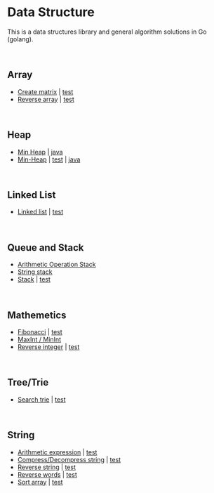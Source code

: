 # Data Structure


This is a data structures library and general algorithm solutions in Go (golang).


<a name="array"><br/></a>
## Array
- [Create matrix](arr/matrix.go) | [test](arr/matrix_test.go)
- [Reverse array](arr/slice.go) | [test](arr/slice_test.go)


<a name="heap"><br/></a>
## Heap
- [Min Heap](heap) | [java](heap/minHeap.java)
- [Min-Heap](heap/minHeap.go) | [test](heap/minHeap_test.go) | [java](heap/minHeap.java)


<a name="linked-list"><br/></a>
## Linked List
- [Linked list](maps/linkedlist.go) | [test](maps/linkedlist_test.go)


<a name="queue-and-stack"><br/></a>
## Queue and Stack
- [Arithmetic Operation Stack](exp/opStack.go)
- [String stack](stack/str.go)
- [Stack](stack/stack.go) | [test](stack/stack_test.go)


<a name="math"><br/></a>
## Mathemetics
- [Fibonacci](mathEx/fibo.go) | [test](mathEx/fibo_test.go)
- [MaxInt / MinInt](mathEx/math.go)
- [Reverse integer](mathEx/integer.go) | [test](mathEx/integer_test.go)


<a name="tree-and-trie"><br/></a>
## Tree/Trie
- [Search trie](trie/trie.go) | [test](trie/trie_test.go)


<a name="string"><br/></a>
## String
- [Arithmetic expression](exp/exp.go) | [test](exp/exp_test.go)
- [Compress/Decompress string](str/str.go) | [test](str/str_test.go)
- [Reverse string](str/reverse.go) | [test](str/reverse_test.go)
- [Reverse words](str/reverseWords.go) | [test](str/reverseWords_test.go)
- [Sort array](str/sort.go) | [test](str/sort_test.go)

